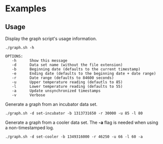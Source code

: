 # Examples

## Usage

Display the graph script's usage information.

    ./graph.sh -h

    OPTIONS:
       -h      Show this message
       -d      Data set name (without the file extension)
       -b      Beginning date (defaults to the current timestamp)
       -e      Ending date (defaults to the beginning date + date range)
       -r      Date range (defaults to 84600 seconds)
       -u      Upper temperature reading (defautls to 85)
       -l      Lower temperature reading (defaults to 55)
       -a      Update unsynchronized timestamps
       -v      Verbose

Generate a graph from an incubator data set.

    ./graph.sh -d set-incubator -b 1313731650 -r 30000 -u 85 -l 80

Generate a graph from a cooler data set. The **-a** flag is needed
when using a non-timestamped log.

    ./graph.sh -d set-cooler -b 1349316000 -r 46250 -u 66 -l 60 -a

